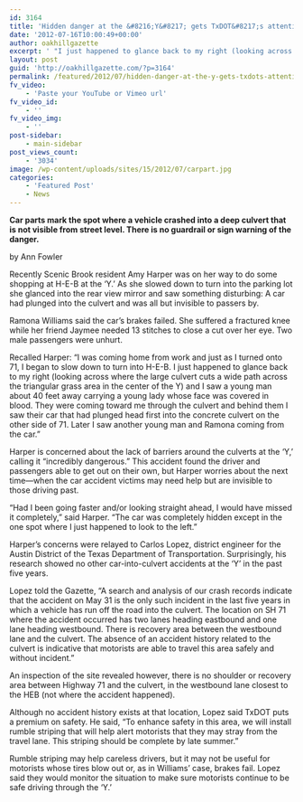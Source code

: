 ```yaml
---
id: 3164
title: 'Hidden danger at the &#8216;Y&#8217; gets TxDOT&#8217;s attention'
date: '2012-07-16T10:00:49+00:00'
author: oakhillgazette
excerpt: ' "I just happened to glance back to my right (looking across where the large culvert cuts a wide path across the triangular grass area in the center of the Y) and I saw a young man about 40 feet away carrying a young lady whose face was covered in blood. They were coming toward me through the culvert and behind them I saw their car that had plunged head first into the concrete culvert on the other side of 71."'
layout: post
guid: 'http://oakhillgazette.com/?p=3164'
permalink: /featured/2012/07/hidden-danger-at-the-y-gets-txdots-attention/
fv_video:
    - 'Paste your YouTube or Vimeo url'
fv_video_id:
    - ''
fv_video_img:
    - ''
post-sidebar:
    - main-sidebar
post_views_count:
    - '3034'
image: /wp-content/uploads/sites/15/2012/07/carpart.jpg
categories:
    - 'Featured Post'
    - News
---
```


**Car parts mark the spot where a vehicle crashed into a deep culvert that is not visible from street level. There is no guardrail or sign warning of the danger.**

by Ann Fowler

Recently Scenic Brook resident Amy Harper was on her way to do some shopping at H-E-B at the ‘Y.’ As she slowed down to turn into the parking lot she glanced into the rear view mirror and saw something disturbing: A car had plunged into the culvert and was all but invisible to passers by.

Ramona Williams said the car’s brakes failed. She suffered a fractured knee while her friend Jaymee needed 13 stitches to close a cut over her eye. Two male passengers were unhurt.

Recalled Harper: “I was coming home from work and just as I turned onto 71, I began to slow down to turn into H-E-B. I just happened to glance back to my right (looking across where the large culvert cuts a wide path across the triangular grass area in the center of the Y) and I saw a young man about 40 feet away carrying a young lady whose face was covered in blood. They were coming toward me through the culvert and behind them I saw their car that had plunged head first into the concrete culvert on the other side of 71. Later I saw another young man and Ramona coming from the car.”

Harper is concerned about the lack of barriers around the culverts at the ‘Y,’ calling it “incredibly dangerous.” This accident found the driver and passengers able to get out on their own, but Harper worries about the next time—when the car accident victims may need help but are invisible to those driving past.

“Had I been going faster and/or looking straight ahead, I would have missed it completely,” said Harper. “The car was completely hidden except in the one spot where I just happened to look to the left.”

Harper’s concerns were relayed to Carlos Lopez, district engineer for the Austin District of the Texas Department of Transportation. Surprisingly, his research showed no other car-into-culvert accidents at the ‘Y’ in the past five years.

Lopez told the Gazette, “A search and analysis of our crash records indicate that the accident on May 31 is the only such incident in the last five years in which a vehicle has run off the road into the culvert. The location on SH 71 where the accident occurred has two lanes heading eastbound and one lane heading westbound. There is recovery area between the westbound lane and the culvert. The absence of an accident history related to the culvert is indicative that motorists are able to travel this area safely and without incident.”

An inspection of the site revealed however, there is no shoulder or recovery area between Highway 71 and the culvert, in the westbound lane closest to the HEB (not where the accident happened).

Although no accident history exists at that location, Lopez said TxDOT puts a premium on safety. He said, “To enhance safety in this area, we will install rumble striping that will help alert motorists that they may stray from the travel lane. This striping should be complete by late summer.”

Rumble striping may help careless drivers, but it may not be useful for motorists whose tires blow out or, as in Williams’ case, brakes fail. Lopez said they would monitor the situation to make sure motorists continue to be safe driving through the ‘Y.’